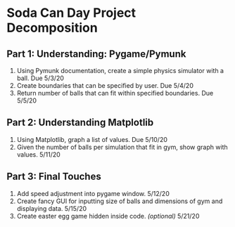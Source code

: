 # Soda Can Day Project Decomposition
## Part 1: Understanding: Pygame/Pymunk
1. Using Pymunk documentation, create a simple physics simulator with a ball. Due 5/3/20
2. Create boundaries that can be specified by user. Due 5/4/20
3. Return number of balls that can fit within specified boundaries. Due 5/5/20
## Part 2: Understanding Matplotlib
1. Using Matplotlib, graph a list of values. Due 5/10/20
2. Given the number of balls per simulation that fit in gym, show graph with values. 5/11/20
## Part 3: Final Touches
1. Add speed adjustment into pygame window. 5/12/20
2. Create fancy GUI for inputting size of balls and dimensions of gym and displaying data. 5/15/20
3. Create easter egg game hidden inside code. *(optional)* 5/21/20